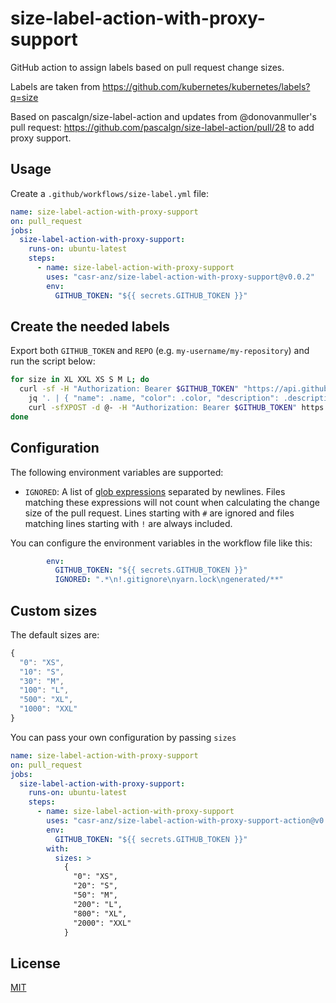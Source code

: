 # size-label-action-with-proxy-support

GitHub action to assign labels based on pull request change sizes.

Labels are taken from https://github.com/kubernetes/kubernetes/labels?q=size

Based on pascalgn/size-label-action and updates from @donovanmuller's pull request: https://github.com/pascalgn/size-label-action/pull/28 to add proxy support.

## Usage

Create a `.github/workflows/size-label.yml` file:

```yaml
name: size-label-action-with-proxy-support
on: pull_request
jobs:
  size-label-action-with-proxy-support:
    runs-on: ubuntu-latest
    steps:
      - name: size-label-action-with-proxy-support
        uses: "casr-anz/size-label-action-with-proxy-support@v0.0.2"
        env:
          GITHUB_TOKEN: "${{ secrets.GITHUB_TOKEN }}"
```

## Create the needed labels

Export both `GITHUB_TOKEN` and `REPO` (e.g. `my-username/my-repository`) and run the script below:

```bash
for size in XL XXL XS S M L; do
  curl -sf -H "Authorization: Bearer $GITHUB_TOKEN" "https://api.github.com/repos/kubernetes/kubernetes/labels/size/$size" |
    jq '. | { "name": .name, "color": .color, "description": .description }' |
    curl -sfXPOST -d @- -H "Authorization: Bearer $GITHUB_TOKEN" https://api.github.com/repos/$REPO/labels
done
```

## Configuration

The following environment variables are supported:

- `IGNORED`: A list of [glob expressions](http://man7.org/linux/man-pages/man7/glob.7.html)
  separated by newlines. Files matching these expressions will not count when
  calculating the change size of the pull request. Lines starting with `#` are
  ignored and files matching lines starting with `!` are always included.

You can configure the environment variables in the workflow file like this:

```yaml
        env:
          GITHUB_TOKEN: "${{ secrets.GITHUB_TOKEN }}"
          IGNORED: ".*\n!.gitignore\nyarn.lock\ngenerated/**"
```

## Custom sizes

The default sizes are:

```js
{
  "0": "XS",
  "10": "S",
  "30": "M",
  "100": "L",
  "500": "XL",
  "1000": "XXL"
}
```

You can pass your own configuration by passing `sizes`

```yaml
name: size-label-action-with-proxy-support
on: pull_request
jobs:
  size-label-action-with-proxy-support:
    runs-on: ubuntu-latest
    steps:
      - name: size-label-action-with-proxy-support
        uses: "casr-anz/size-label-action-with-proxy-support-action@v0.0.2"
        env:
          GITHUB_TOKEN: "${{ secrets.GITHUB_TOKEN }}"
        with:
          sizes: >
            {
              "0": "XS",
              "20": "S",
              "50": "M",
              "200": "L",
              "800": "XL",
              "2000": "XXL"
            }
```

## License

[MIT](LICENSE)
